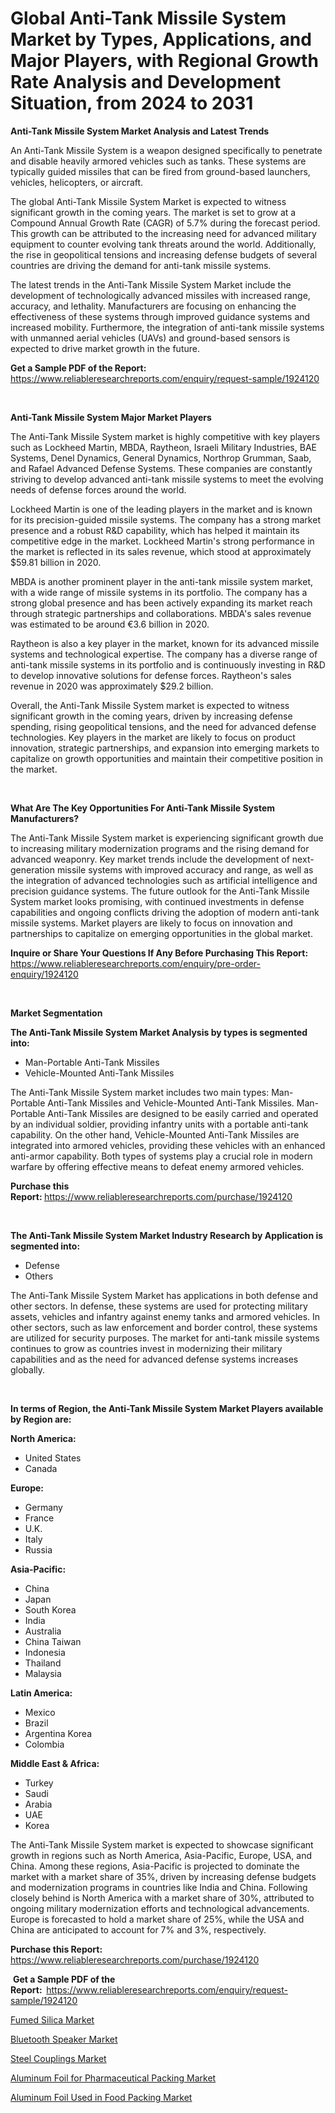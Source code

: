 <p><h1>Global Anti-Tank Missile System Market by Types, Applications, and Major Players, with Regional Growth Rate Analysis and Development Situation, from 2024 to 2031</h1></p><p><strong>Anti-Tank Missile System Market Analysis and Latest Trends</strong></p>
<p><p>An Anti-Tank Missile System is a weapon designed specifically to penetrate and disable heavily armored vehicles such as tanks. These systems are typically guided missiles that can be fired from ground-based launchers, vehicles, helicopters, or aircraft.</p><p>The global Anti-Tank Missile System Market is expected to witness significant growth in the coming years. The market is set to grow at a Compound Annual Growth Rate (CAGR) of 5.7% during the forecast period. This growth can be attributed to the increasing need for advanced military equipment to counter evolving tank threats around the world. Additionally, the rise in geopolitical tensions and increasing defense budgets of several countries are driving the demand for anti-tank missile systems.</p><p>The latest trends in the Anti-Tank Missile System Market include the development of technologically advanced missiles with increased range, accuracy, and lethality. Manufacturers are focusing on enhancing the effectiveness of these systems through improved guidance systems and increased mobility. Furthermore, the integration of anti-tank missile systems with unmanned aerial vehicles (UAVs) and ground-based sensors is expected to drive market growth in the future.</p></p>
<p><strong>Get a Sample PDF of the Report:&nbsp;</strong> <a href="https://www.reliableresearchreports.com/enquiry/request-sample/1924120">https://www.reliableresearchreports.com/enquiry/request-sample/1924120</a></p>
<p>&nbsp;</p>
<p><strong>Anti-Tank Missile System Major Market Players</strong></p>
<p><p>The Anti-Tank Missile System market is highly competitive with key players such as Lockheed Martin, MBDA, Raytheon, Israeli Military Industries, BAE Systems, Denel Dynamics, General Dynamics, Northrop Grumman, Saab, and Rafael Advanced Defense Systems. These companies are constantly striving to develop advanced anti-tank missile systems to meet the evolving needs of defense forces around the world.</p><p>Lockheed Martin is one of the leading players in the market and is known for its precision-guided missile systems. The company has a strong market presence and a robust R&D capability, which has helped it maintain its competitive edge in the market. Lockheed Martin's strong performance in the market is reflected in its sales revenue, which stood at approximately $59.81 billion in 2020.</p><p>MBDA is another prominent player in the anti-tank missile system market, with a wide range of missile systems in its portfolio. The company has a strong global presence and has been actively expanding its market reach through strategic partnerships and collaborations. MBDA's sales revenue was estimated to be around €3.6 billion in 2020.</p><p>Raytheon is also a key player in the market, known for its advanced missile systems and technological expertise. The company has a diverse range of anti-tank missile systems in its portfolio and is continuously investing in R&D to develop innovative solutions for defense forces. Raytheon's sales revenue in 2020 was approximately $29.2 billion.</p><p>Overall, the Anti-Tank Missile System market is expected to witness significant growth in the coming years, driven by increasing defense spending, rising geopolitical tensions, and the need for advanced defense technologies. Key players in the market are likely to focus on product innovation, strategic partnerships, and expansion into emerging markets to capitalize on growth opportunities and maintain their competitive position in the market.</p></p>
<p>&nbsp;</p>
<p><strong>What Are The Key Opportunities For Anti-Tank Missile System Manufacturers?</strong></p>
<p><p>The Anti-Tank Missile System market is experiencing significant growth due to increasing military modernization programs and the rising demand for advanced weaponry. Key market trends include the development of next-generation missile systems with improved accuracy and range, as well as the integration of advanced technologies such as artificial intelligence and precision guidance systems. The future outlook for the Anti-Tank Missile System market looks promising, with continued investments in defense capabilities and ongoing conflicts driving the adoption of modern anti-tank missile systems. Market players are likely to focus on innovation and partnerships to capitalize on emerging opportunities in the global market.</p></p>
<p><strong>Inquire or Share Your Questions If Any Before Purchasing This Report:</strong> <a href="https://www.reliableresearchreports.com/enquiry/pre-order-enquiry/1924120">https://www.reliableresearchreports.com/enquiry/pre-order-enquiry/1924120</a></p>
<p>&nbsp;</p>
<p><strong>Market Segmentation</strong></p>
<p><strong>The Anti-Tank Missile System Market Analysis by types is segmented into:</strong></p>
<p><ul><li>Man-Portable Anti-Tank Missiles</li><li>Vehicle-Mounted Anti-Tank Missiles</li></ul></p>
<p><p>The Anti-Tank Missile System market includes two main types: Man-Portable Anti-Tank Missiles and Vehicle-Mounted Anti-Tank Missiles. Man-Portable Anti-Tank Missiles are designed to be easily carried and operated by an individual soldier, providing infantry units with a portable anti-tank capability. On the other hand, Vehicle-Mounted Anti-Tank Missiles are integrated into armored vehicles, providing these vehicles with an enhanced anti-armor capability. Both types of systems play a crucial role in modern warfare by offering effective means to defeat enemy armored vehicles.</p></p>
<p><strong>Purchase this Report:&nbsp;</strong><a href="https://www.reliableresearchreports.com/purchase/1924120">https://www.reliableresearchreports.com/purchase/1924120</a></p>
<p>&nbsp;</p>
<p><strong>The Anti-Tank Missile System Market Industry Research by Application is segmented into:</strong></p>
<p><ul><li>Defense</li><li>Others</li></ul></p>
<p><p>The Anti-Tank Missile System Market has applications in both defense and other sectors. In defense, these systems are used for protecting military assets, vehicles and infantry against enemy tanks and armored vehicles. In other sectors, such as law enforcement and border control, these systems are utilized for security purposes. The market for anti-tank missile systems continues to grow as countries invest in modernizing their military capabilities and as the need for advanced defense systems increases globally.</p></p>
<p>&nbsp;</p>
<p><strong>In terms of Region, the Anti-Tank Missile System Market Players available by Region are:</strong></p>
<p>
    <p> <strong> North America: </strong>
        <ul>
            <li>United States</li>
            <li>Canada</li>
        </ul>
        </p> 
    <p> <strong> Europe: </strong>
        <ul>
            <li>Germany</li>
            <li>France</li>
            <li>U.K.</li>
            <li>Italy</li>
            <li>Russia</li>
        </ul>
        </p> 
    <p> <strong> Asia-Pacific: </strong>
        <ul>
            <li>China</li>
            <li>Japan</li>
            <li>South Korea</li>
            <li>India</li>
            <li>Australia</li>
            <li>China Taiwan</li>
            <li>Indonesia</li>
            <li>Thailand</li>
            <li>Malaysia</li>
        </ul>
        </p> 
    <p> <strong> Latin America: </strong>
        <ul>
            <li>Mexico</li>
            <li>Brazil</li>
            <li>Argentina Korea</li>
            <li>Colombia</li>
        </ul>
        </p> 
    <p> <strong> Middle East & Africa: </strong>
        <ul>
            <li>Turkey</li>
            <li>Saudi</li>
            <li>Arabia</li>
            <li>UAE</li>
            <li>Korea</li>
        </ul>
    </p>
    </p>
<p><p>The Anti-Tank Missile System market is expected to showcase significant growth in regions such as North America, Asia-Pacific, Europe, USA, and China. Among these regions, Asia-Pacific is projected to dominate the market with a market share of 35%, driven by increasing defense budgets and modernization programs in countries like India and China. Following closely behind is North America with a market share of 30%, attributed to ongoing military modernization efforts and technological advancements. Europe is forecasted to hold a market share of 25%, while the USA and China are anticipated to account for 7% and 3%, respectively.</p></p>
<p><strong>Purchase this Report: </strong><a href="https://www.reliableresearchreports.com/purchase/1924120">https://www.reliableresearchreports.com/purchase/1924120</a></p>
<p>&nbsp;<strong>Get a Sample PDF of the Report:&nbsp;&nbsp;</strong><a href="https://www.reliableresearchreports.com/enquiry/request-sample/1924120">https://www.reliableresearchreports.com/enquiry/request-sample/1924120</a></p>
<p><strong></strong></p>
<p><p><a href="https://view.publitas.com/reportprime-1/fumed-silica-market-analysis-examines-its-scope-on-growth-opportunities-and-forecasted-trends-spanning-from-2024-to-2031/">Fumed Silica Market</a></p><p><a href="https://view.publitas.com/reportprime-1/bluetooth-speaker-market-size-2024-2031-global-industrial-analysis-key-geographical-regions-market-share-top-key-players-product-types-and-forecast-research-report/">Bluetooth Speaker Market</a></p><p><a href="https://valiant-lunge-8fe.notion.site/Steel-Couplings-Market-Dynamics-2024-2031-Also-about-Its-Market-Trends-Projections-and-Opportunit-799faecbeac243808d12bb01f4359405">Steel Couplings Market</a></p><p><a href="https://artistic-helicopter-ca9.notion.site/Aluminum-Foil-for-Pharmaceutical-Packing-Market-Size-Furnishes-Valuable-Information-Encompassing-Mar-38bc60c05b934302b40a2cb85cc17d56">Aluminum Foil for Pharmaceutical Packing Market</a></p><p><a href="https://picayune-night-cbd.notion.site/Aluminum-Foil-Used-in-Food-Packing-Market-with-the-goal-of-estimating-the-market-size-and-future-gro-d1a3dfe7c2984c3dab9683e43e66adb8">Aluminum Foil Used in Food Packing Market</a></p></p>